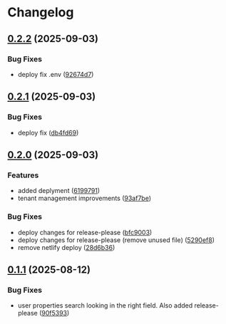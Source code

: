 # Changelog

## [0.2.2](https://github.com/HCL-CDP-TA/cdp-console/compare/v0.2.1...v0.2.2) (2025-09-03)


### Bug Fixes

* deploy fix .env ([92674d7](https://github.com/HCL-CDP-TA/cdp-console/commit/92674d71d37d0b92c70c97da5b5a6562ef439388))

## [0.2.1](https://github.com/HCL-CDP-TA/cdp-console/compare/v0.2.0...v0.2.1) (2025-09-03)


### Bug Fixes

* deploy fix ([db4fd69](https://github.com/HCL-CDP-TA/cdp-console/commit/db4fd69110b5df5c3e2ae5d86ce3ec17b677f700))

## [0.2.0](https://github.com/HCL-CDP-TA/cdp-console/compare/v0.1.1...v0.2.0) (2025-09-03)


### Features

* added deplyment ([6199791](https://github.com/HCL-CDP-TA/cdp-console/commit/6199791038a19b23436bf2b035f54f260ffc8c86))
* tenant management improvements ([93af7be](https://github.com/HCL-CDP-TA/cdp-console/commit/93af7bea9e2f9eb8cd8a85e7cc2d31ab265dc311))


### Bug Fixes

* deploy changes for release-please ([bfc9003](https://github.com/HCL-CDP-TA/cdp-console/commit/bfc9003c307b0f8c3a077a0a17af5c45137c46d9))
* deploy changes for release-please (remove unused file) ([5290ef8](https://github.com/HCL-CDP-TA/cdp-console/commit/5290ef83ed4b3d0e5156b708841255314baa738b))
* remove netlify deploy ([28d6b36](https://github.com/HCL-CDP-TA/cdp-console/commit/28d6b36d940450f66a559b6d0e9a5a775832814e))

## [0.1.1](https://github.com/HCL-CDP-TA/admin-console/compare/v0.1.0...v0.1.1) (2025-08-12)


### Bug Fixes

* user properties search looking in the right field. Also added release-please ([90f5393](https://github.com/HCL-CDP-TA/admin-console/commit/90f53933d258b963affa520beac7aebb9ca67d2d))
